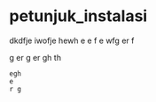 # petunjuk_instalasi
dkdfje iwofje hewh e
 e
 f e
 wfg 
 er f
 
  
  g
   er
   g 
   er
   gh 
   th
    
    egh
    e
    r g
